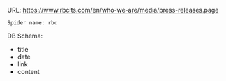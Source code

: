 URL: https://www.rbcits.com/en/who-we-are/media/press-releases.page

    Spider name: rbc

DB Schema:
- title
- date
- link
- content

